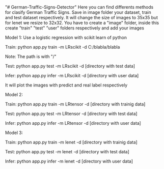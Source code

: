 "# German-Traffic-Signs-Detector" 
Here you can find differents methods for clasify German Traffic Signs. Save in image folder your dataset, train and test dataset respectively. It will change the size of images to 35x35 but for lenet we resize to 32x32. You have to create a "image" folder, inside this create "train" "test" "user" folders respectively and add your images


Model 1: Use a logistic regression with scikit learn of python

Train: 
python app.py train -m LRscikit -d C:/blabla/blabla

Note: The path is with "/"

Test:
python app.py test -m LRscikit -d [directory with test data]

Infer:
python app.py infer -m LRscikit -d [directory with user data]

It will plot the images with predict and real label respectively


Model 2: 

Train:
python app.py train -m LRtensor -d [directory with trainig data]

Test:
python app.py test -m LRtensor -d [directory with test data]


Infer:
python app.py infer -m LRtensor -d [directory with user data]


Model 3: 

Train:
python app.py train -m lenet -d [directory with trainig data]

Test:
python app.py test -m lenet -d [directory with test data]


Infer:
python app.py infer -m lenet -d [directory with user data]



